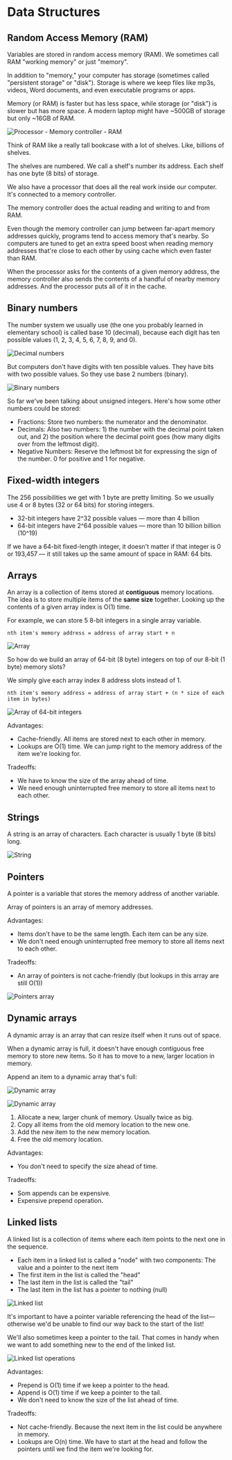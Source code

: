 # Data Structures

## Random Access Memory (RAM)

Variables are stored in random access memory (RAM). We sometimes call RAM "working memory" or just "memory".

In addition to "memory," your computer has storage (sometimes called "persistent storage" or "disk"). Storage is where we keep files like mp3s, videos, Word documents, and even executable programs or apps.

Memory (or RAM) is faster but has less space, while storage (or "disk") is slower but has more space. A modern laptop might have ~500GB of storage but only ~16GB of RAM.

![Processor - Memory controller - RAM](assets/processor-memory-controller-ram.svg)

Think of RAM like a really tall bookcase with a lot of shelves. Like, billions of shelves. 

The shelves are numbered. We call a shelf's number its address. Each shelf has one byte (8 bits) of storage.

We also have a processor that does all the real work inside our computer. It's connected to a memory controller. 

The memory controller does the actual reading and writing to and from RAM. 

Even though the memory controller can jump between far-apart memory addresses quickly, programs tend to access memory that's nearby. So computers are tuned to get an extra speed boost when reading memory addresses that're close to each other by using cache which even faster than RAM. 

When the processor asks for the contents of a given memory address, the memory controller also sends the contents of a handful of nearby memory addresses. And the processor puts all of it in the cache.

## Binary numbers

The number system we usually use (the one you probably learned in elementary school) is called base 10 (decimal), because each digit has ten possible values (1, 2, 3, 4, 5, 6, 7, 8, 9, and 0).

![Decimal numbers](assets/base-10-numbers.svg)

But computers don't have digits with ten possible values. They have bits with two possible values. So they use base 2 numbers (binary).

![Binary numbers](assets/base-2-numbers.svg)

So far we've been talking about unsigned integers. Here's how some other numbers could be stored:
- Fractions: Store two numbers: the numerator and the denominator.
- Decimals: Also two numbers: 1) the number with the decimal point taken out, and 2) the position where the decimal point goes (how many digits over from the leftmost digit).
- Negative Numbers: Reserve the leftmost bit for expressing the sign of the number. 0 for positive and 1 for negative.

## Fixed-width integers

The 256 possibilities we get with 1 byte are pretty limiting. So we usually use 4 or 8 bytes (32 or 64 bits) for storing integers.

- 32-bit integers have 2^32 possible values — more than 4 billion
- 64-bit integers have 2^64 possible values — more than 10 billion billion (10^19)

If we have a 64-bit fixed-length integer, it doesn't matter if that integer is 0 or 193,457 — it still takes up the same amount of space in RAM: 64 bits.

## Arrays

An array is a collection of items stored at **contiguous** memory locations. The idea is to store multiple items of the **same size** together. Looking up the contents of a given array index is O(1) time.

For example, we can store 5 8-bit integers in a single array variable.

```
nth item's memory address = address of array start + n
```

![Array](assets/array.svg)

So how do we build an array of 64-bit (8 byte) integers on top of our 8-bit (1 byte) memory slots?

We simply give each array index 8 address slots instead of 1.

```
nth item's memory address = address of array start + (n * size of each item in bytes)
```

![Array of 64-bit integers](assets/array-of-64-bit-integers.svg)

Advantages:
- Cache-friendly. All items are stored next to each other in memory.
- Lookups are O(1) time. We can jump right to the memory address of the item we're looking for.

Tradeoffs:
- We have to know the size of the array ahead of time.
- We need enough uninterrupted free memory to store all items next to each other.

## Strings

A string is an array of characters. Each character is usually 1 byte (8 bits) long.

![String](assets/strings.svg)

## Pointers

A pointer is a variable that stores the memory address of another variable.

Array of pointers is an array of memory addresses.

Advantages: 
- Items don't have to be the same length. Each item can be any size.
- We don't need enough uninterrupted free memory to store all items next to each other.

Tradeoffs:
- An array of pointers is not cache-friendly (but lookups in this array are still O(1))

![Pointers array](assets/pointers-array.svg)

## Dynamic arrays

A dynamic array is an array that can resize itself when it runs out of space.

When a dynamic array is full, it doesn't have enough contiguous free memory to store new items. So it has to move to a new, larger location in memory.

Append an item to a dynamic array that's full:

![Dynamic array](assets/dynamic-array-1.svg)

![Dynamic array](assets/dynamic-array-2.svg)

1. Allocate a new, larger chunk of memory. Usually twice as big.
2. Copy all items from the old memory location to the new one.
3. Add the new item to the new memory location.
4. Free the old memory location.



Advantages:
- You don't need to specify the size ahead of time.

Tradeoffs:
- Som appends can be expensive.
- Expensive prepend operation.

## Linked lists

A linked list is a collection of items where each item points to the next one in the sequence.

- Each item in a linked list is called a "node" with two components: The value and a pointer to the next item
- The first item in the list is called the "head"
- The last item in the list is called the "tail"
- The last item in the list has a pointer to nothing (null)

![Linked list](assets/linked-list.svg)


It's important to have a pointer variable referencing the head of the list—otherwise we'd be unable to find our way back to the start of the list!

We'll also sometimes keep a pointer to the tail. That comes in handy when we want to add something new to the end of the linked list.

![Linked list operations](assets/linked-list-operation.svg)

Advantages:
- Prepend is O(1) time if we keep a pointer to the head.
- Append is O(1) time if we keep a pointer to the tail.
- We don't need to know the size of the list ahead of time.

Tradeoffs:
- Not cache-friendly. Because the next item in the list could be anywhere in memory.
- Lookups are O(n) time. We have to start at the head and follow the pointers until we find the item we're looking for.



